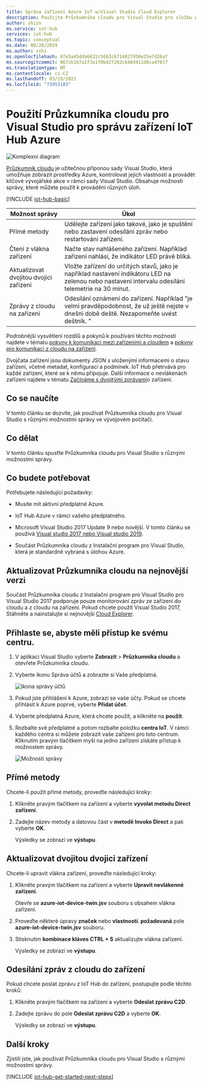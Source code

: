 ```yaml
---
title: Správa zařízení Azure IoT w/Visual Studio Cloud Explorer
description: Použijte Průzkumníka cloudu pro Visual Studio pro službu Azure IoT Hub Správa zařízení, která nabízí přímé metody a možnosti správy požadovaných vlastností.
author: shizn
ms.service: iot-hub
services: iot-hub
ms.topic: conceptual
ms.date: 08/20/2019
ms.author: xshi
ms.openlocfilehash: 6fe5a45dda6632c56b3c6714827950e25e7d26af
ms.sourcegitcommit: 867cb1b7a1f3a1f0b427282c648d411d0ca4f81f
ms.translationtype: MT
ms.contentlocale: cs-CZ
ms.lasthandoff: 03/19/2021
ms.locfileid: "73953183"
---
```

# <a name="use-cloud-explorer-for-visual-studio-for-azure-iot-hub-device-management"></a>Použití Průzkumníka cloudu pro Visual Studio pro správu zařízení IoT Hub Azure

![Komplexní diagram](media/iot-hub-device-management-visual-studio/iot-e2e-simple.png)

[Průzkumník cloudu](https://marketplace.visualstudio.com/items?itemName=ms-azuretools.CloudExplorerForVS) je užitečnou příponou sady Visual Studio, která umožňuje zobrazit prostředky Azure, kontrolovat jejich vlastnosti a provádět klíčové vývojářské akce v rámci sady Visual Studio. Obsahuje možnosti správy, které můžete použít k provádění různých úloh.

[!INCLUDE [iot-hub-basic](../../includes/iot-hub-basic-whole.md)]

| Možnost správy          | Úkol                    |
|----------------------------|--------------------------------|
| Přímé metody             | Udělejte zařízení jako takové, jako je spuštění nebo zastavení odesílání zpráv nebo restartování zařízení.                                        |
| Čtení z vlákna zařízení           | Načte stav nahlášeného zařízení. Například zařízení nahlásí, že indikátor LED právě bliká.                                    |
| Aktualizovat dvojitou dvojici zařízení         | Vložte zařízení do určitých stavů, jako je například nastavení indikátoru LED na zelenou nebo nastavení intervalu odesílání telemetrie na 30 minut.         |
| Zprávy z cloudu na zařízení   | Odesílání oznámení do zařízení. Například "je velmi pravděpodobnost, že už ještě nejste v dnešní době deště. Nezapomeňte uvést deštník. "              |

Podrobnější vysvětlení rozdílů a pokynů k používání těchto možností najdete v tématu [pokyny k komunikaci mezi zařízeními a cloudem](iot-hub-devguide-d2c-guidance.md) a [pokyny pro komunikaci z cloudu na zařízení](iot-hub-devguide-c2d-guidance.md).

Dvojčata zařízení jsou dokumenty JSON s uloženými informacemi o stavu zařízení, včetně metadat, konfigurací a podmínek. IoT Hub přetrvává pro každé zařízení, které se k němu připojuje. Další informace o nevlákenách zařízení najdete v tématu [Začínáme s dvojitými zprávami](iot-hub-node-node-twin-getstarted.md)o zařízení.

## <a name="what-you-learn"></a>Co se naučíte

V tomto článku se dozvíte, jak používat Průzkumníka cloudu pro Visual Studio s různými možnostmi správy ve vývojovém počítači.

## <a name="what-you-do"></a>Co dělat

V tomto článku spusťte Průzkumníka cloudu pro Visual Studio s různými možnostmi správy.

## <a name="what-you-need"></a>Co budete potřebovat

Potřebujete následující požadavky:

- Musíte mít aktivní předplatné Azure.

- IoT Hub Azure v rámci vašeho předplatného.

- Microsoft Visual Studio 2017 Update 9 nebo novější. V tomto článku se používá [Visual studio 2017 nebo Visual studio 2019](https://www.visualstudio.com/vs/).

- Součást Průzkumníka cloudu z Instalační program pro Visual Studio, která je standardně vybraná s úlohou Azure.

## <a name="update-cloud-explorer-to-latest-version"></a>Aktualizovat Průzkumníka cloudu na nejnovější verzi

Součást Průzkumníka cloudu z Instalační program pro Visual Studio pro Visual Studio 2017 podporuje pouze monitorování zpráv ze zařízení do cloudu a z cloudu na zařízení. Pokud chcete použít Visual Studio 2017, Stáhněte a nainstalujte si nejnovější [Cloud Explorer](https://marketplace.visualstudio.com/items?itemName=ms-azuretools.CloudExplorerForVS).

## <a name="sign-in-to-access-your-hub"></a>Přihlaste se, abyste měli přístup ke svému centru.

1. V aplikaci Visual Studio vyberte **Zobrazit**  >  **Průzkumníka cloudu** a otevřete Průzkumníka cloudu.

1. Vyberte ikonu Správa účtů a zobrazte si Vaše předplatná.

    ![Ikona správy účtů](media/iot-hub-visual-studio-cloud-device-messaging/account-management-icon.png)

1. Pokud jste přihlášeni k Azure, zobrazí se vaše účty. Pokud se chcete přihlásit k Azure poprvé, vyberte **Přidat účet**.

1. Vyberte předplatná Azure, která chcete použít, a klikněte na **použít**.

1. Rozbalte své předplatné a potom rozbalte položku **centra IoT**.  V rámci každého centra si můžete zobrazit vaše zařízení pro toto centrum. Kliknutím pravým tlačítkem myši na jedno zařízení získáte přístup k možnostem správy.

    ![Možnosti správy](media/iot-hub-device-management-visual-studio/management-options-vs2019.png)

## <a name="direct-methods"></a>Přímé metody

Chcete-li použít přímé metody, proveďte následující kroky:

1. Klikněte pravým tlačítkem na zařízení a vyberte **vyvolat metodu Direct zařízení**.

1. Zadejte název metody a datovou část v **metodě Invoke Direct** a pak vyberte **OK**.

    Výsledky se zobrazí ve **výstupu**.

## <a name="update-device-twin"></a>Aktualizovat dvojitou dvojici zařízení

Chcete-li upravit vlákna zařízení, proveďte následující kroky:

1. Klikněte pravým tlačítkem na zařízení a vyberte **Upravit nevlákenné zařízení**.

   Otevře se **azure-iot-device-twin.jsv** souboru s obsahem vlákna zařízení.

1. Proveďte některé úpravy **značek** nebo **vlastností. požadovaná** pole **azure-iot-device-twin.jsv** souboru.

1. Stisknutím **kombinace kláves CTRL + S** aktualizujte vlákna zařízení.

   Výsledky se zobrazí ve **výstupu**.

## <a name="send-cloud-to-device-messages"></a>Odesílání zpráv z cloudu do zařízení

Pokud chcete poslat zprávu z IoT Hub do zařízení, postupujte podle těchto kroků:

1. Klikněte pravým tlačítkem na zařízení a vyberte **Odeslat zprávu C2D**.

1. Zadejte zprávu do pole **Odeslat zprávu C2D** a vyberte **OK**.

   Výsledky se zobrazí ve **výstupu**.

## <a name="next-steps"></a>Další kroky

Zjistili jste, jak používat Průzkumníka cloudu pro Visual Studio s různými možnostmi správy.

[!INCLUDE [iot-hub-get-started-next-steps](../../includes/iot-hub-get-started-next-steps.md)]
